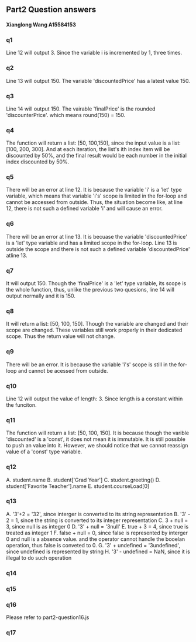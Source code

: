 ## Part2 Question answers ##
#### Xianglong Wang A15584153 ###

### q1 
Line 12 will output 3. Since the variable i is incremented by 1, three times.

### q2
Line 13 will output 150. The variable 'discountedPrice' has a latest value 150.

### q3 
Line 14 will output 150. The vairable 'finalPrice' is the rounded 'discounterPrice'.
which means round(150) = 150.

### q4
The function will return a list: [50, 100,150], since the input value is a list: [100, 200, 300]. 
And at each iteration, the list's ith index item will be discounted by 50%, and the final result
would be each number in the initial index discounted by 50%.

### q5
There will be an error at line 12. It is because the variable 'i' is a 'let' type variable, which means
that variable 'i's' scope is limited in the for-loop and cannot be accessed from outside. Thus, the situation become like, at line 12, there is not such a defined variable 'i' and will cause an error.

### q6
There will be an error at line 13. It is becuase the variable 'discountedPrice' is a 'let' type variable and has a limited scope in the for-loop. Line 13 is outside the scope and there is not such a defined variable 'discountedPrice' atline 13. 

### q7
It will output 150. Though the 'finalPrice' is a 'let' type variable, its scope is the whole function, thus, unlike the previous two quesions, line 14 will output normally and it is 150.

### q8 
It will return a list: [50, 100, 150]. Though the variable are changed and their scope are changed. These variables still work properly in their dedicated scope. Thus the return value will not change. 

### q9 
There will be an error. It is because the variable 'i's' scope is still in the for-loop and cannot be acessed from outside.

### q10  
Line 12 will output the value of length: 3. Since length is a constant within the funciton. 

### q11 
The function will return a list: [50, 100, 150]. It is because though the varible 'discounted' is a 'const', it does not mean it is immutable. It is still possible to push an value into it. However, we should notice that we cannot reassign value of a 'const' type variable.

### q12
A. student.name 
B. student['Grad Year']
C. student.greeting() 
D. student['Favorite Teacher'].name
E. student.courseLoad[0]

### q13
A. '3'+2 = '32', since interger is converted to its string representation
B. '3' - 2 = 1, since the string is converted to its integer representation
C. 3 + null = 3, since null is as integer 0
D. '3' + null = '3null'
E. true + 3 = 4, since true is treated as integer 1 
F. false + null = 0, since false is represented by interger 0 and null is a absence value.
and the operator cannot handle the booelan operation, thus false is conveted to 0. 
G. '3' + undefined =  '3undefined', since undefined is represented by string
H. '3' - undefined = NaN, since it is illegal to do such operation

### q14

### q15

### q16
Please refer to part2-question16.js

### q17
